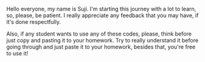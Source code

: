 Hello everyone, my name is Suji. I'm starting this journey with a lot to learn, so, please, be patient.
I really appreciate any feedback that you may have, if it's done respectfully.

Also, if any student wants to use any of these codes, please, think before just copy and pasting it to your homework.
Try to really understand it before going through and just paste it to your homework, besides that, you're free to use it!
